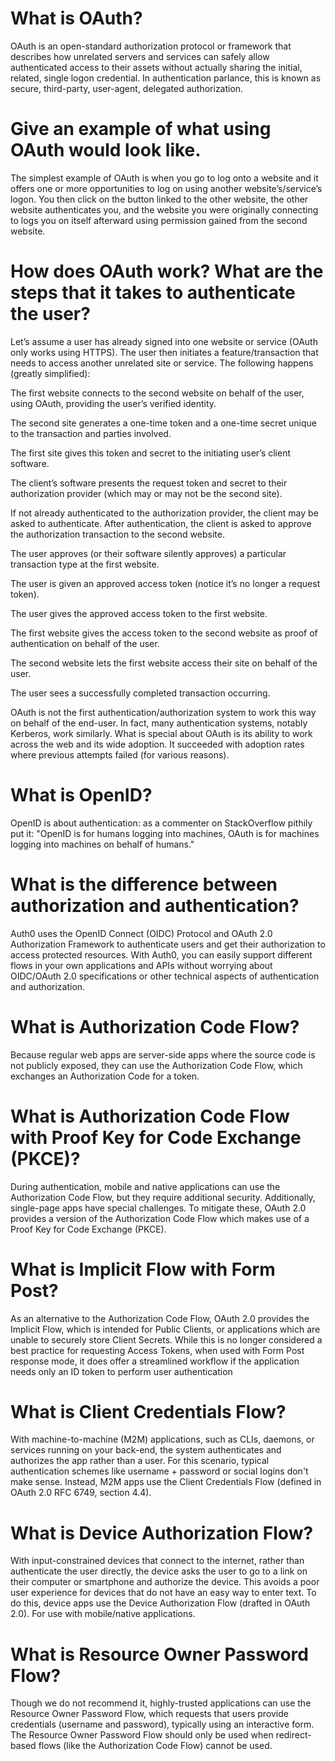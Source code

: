 # What is OAuth?
OAuth is an open-standard authorization protocol or framework that describes how unrelated servers and services can safely allow authenticated access to their assets without actually sharing the initial, related, single logon credential. In authentication parlance, this is known as secure, third-party, user-agent, delegated authorization.

# Give an example of what using OAuth would look like.

The simplest example of OAuth is when you go to log onto a website and it offers one or more opportunities to log on using another website’s/service’s logon. You then click on the button linked to the other website, the other website authenticates you, and the website you were originally connecting to logs you on itself afterward using permission gained from the second website.

# How does OAuth work? What are the steps that it takes to authenticate the user?

Let’s assume a user has already signed into one website or service (OAuth only works using HTTPS). The user then initiates a feature/transaction that needs to access another unrelated site or service. The following happens (greatly simplified):

The first website connects to the second website on behalf of the user, using OAuth, providing the user’s verified identity.

The second site generates a one-time token and a one-time secret unique to the transaction and parties involved.

The first site gives this token and secret to the initiating user’s client software.

The client’s software presents the request token and secret to their authorization provider (which may or may not be the second site).

If not already authenticated to the authorization provider, the client may be asked to authenticate. After authentication, the client is asked to approve the authorization transaction to the second website.

The user approves (or their software silently approves) a particular transaction type at the first website.

The user is given an approved access token (notice it’s no longer a request token).

The user gives the approved access token to the first website.

The first website gives the access token to the second website as proof of authentication on behalf of the user.

The second website lets the first website access their site on behalf of the user.

The user sees a successfully completed transaction occurring.

OAuth is not the first authentication/authorization system to work this way on behalf of the end-user. In fact, many authentication systems, notably Kerberos, work similarly. What is special about OAuth is its ability to work across the web and its wide adoption. It succeeded with adoption rates where previous attempts failed (for various reasons).

# What is OpenID?
OpenID is about authentication: as a commenter on StackOverflow pithily put it: "OpenID is for humans logging into machines, OAuth is for machines logging into machines on behalf of humans."

# What is the difference between authorization and authentication?

Auth0 uses the OpenID Connect (OIDC) Protocol and OAuth 2.0 Authorization Framework to authenticate users and get their authorization to access protected resources. With Auth0, you can easily support different flows in your own applications and APIs without worrying about OIDC/OAuth 2.0 specifications or other technical aspects of authentication and authorization.

# What is Authorization Code Flow?

Because regular web apps are server-side apps where the source code is not publicly exposed, they can use the Authorization Code Flow, which exchanges an Authorization Code for a token.

# What is Authorization Code Flow with Proof Key for Code Exchange (PKCE)?

During authentication, mobile and native applications can use the Authorization Code Flow, but they require additional security. Additionally, single-page apps have special challenges. To mitigate these, OAuth 2.0 provides a version of the Authorization Code Flow which makes use of a Proof Key for Code Exchange (PKCE).

# What is Implicit Flow with Form Post?

As an alternative to the Authorization Code Flow, OAuth 2.0 provides the Implicit Flow, which is intended for Public Clients, or applications which are unable to securely store Client Secrets. While this is no longer considered a best practice for requesting Access Tokens, when used with Form Post response mode, it does offer a streamlined workflow if the application needs only an ID token to perform user authentication

# What is Client Credentials Flow?

With machine-to-machine (M2M) applications, such as CLIs, daemons, or services running on your back-end, the system authenticates and authorizes the app rather than a user. For this scenario, typical authentication schemes like username + password or social logins don't make sense. Instead, M2M apps use the Client Credentials Flow (defined in OAuth 2.0 RFC 6749, section 4.4).

# What is Device Authorization Flow?

With input-constrained devices that connect to the internet, rather than authenticate the user directly, the device asks the user to go to a link on their computer or smartphone and authorize the device. This avoids a poor user experience for devices that do not have an easy way to enter text. To do this, device apps use the Device Authorization Flow (drafted in OAuth 2.0). For use with mobile/native applications.

# What is Resource Owner Password Flow?

Though we do not recommend it, highly-trusted applications can use the Resource Owner Password Flow, which requests that users provide credentials (username and password), typically using an interactive form. The Resource Owner Password Flow should only be used when redirect-based flows (like the Authorization Code Flow) cannot be used.
